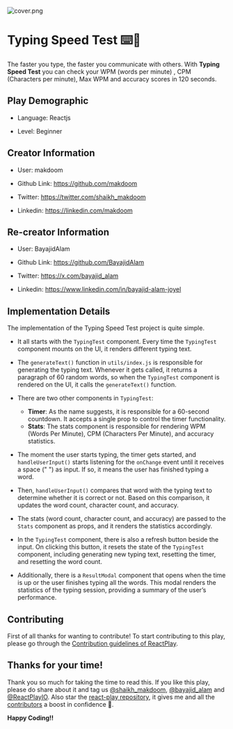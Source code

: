 ![cover.png](https://i.postimg.cc/zBR89Ft1/cover.png)

# Typing Speed Test ⌨️🚀

The faster you type, the faster you communicate with others. With **Typing Speed Test** you can check your WPM (words per minute) , CPM (Characters per minute), Max WPM and accuracy scores in 120 seconds.

## Play Demographic

- Language: Reactjs

- Level: Beginner

## Creator Information

- User: makdoom

- Github Link: https://github.com/makdoom

- Twitter: https://twitter.com/shaikh_makdoom

- Linkedin: https://linkedin.com/makdoom

## Re-creator Information

- User: BayajidAlam

- Github Link: https://github.com/BayajidAlam

- Twitter: https://x.com/bayajid_alam

- Linkedin: https://www.linkedin.com/in/bayajid-alam-joyel

## Implementation Details

The implementation of the Typing Speed Test project is quite simple.

- It all starts with the `TypingTest` component. Every time the `TypingTest` component mounts on the UI, it renders different typing text.

- The `generateText()` function in `utils/index.js` is responsible for generating the typing text. Whenever it gets called, it returns a paragraph of 60 random words, so when the `TypingTest` component is rendered on the UI, it calls the `generateText()` function.

- There are two other components in `TypingTest`:

  - **Timer**: As the name suggests, it is responsible for a 60-second countdown. It accepts a single prop to control the timer functionality.
  - **Stats**: The stats component is responsible for rendering WPM (Words Per Minute), CPM (Characters Per Minute), and accuracy statistics.

- The moment the user starts typing, the timer gets started, and `handleUserInput()` starts listening for the `onChange` event until it receives a space (" ") as input. If so, it means the user has finished typing a word.

- Then, `handleUserInput()` compares that word with the typing text to determine whether it is correct or not. Based on this comparison, it updates the word count, character count, and accuracy.

- The stats (word count, character count, and accuracy) are passed to the `Stats` component as props, and it renders the statistics accordingly.

- In the `TypingTest` component, there is also a refresh button beside the input. On clicking this button, it resets the state of the `TypingTest` component, including generating new typing text, resetting the timer, and resetting the word count.

- Additionally, there is a `ResultModal` component that opens when the time is up or the user finishes typing all the words. This modal renders the statistics of the typing session, providing a summary of the user’s performance.

## Contributing

First of all thanks for wanting to contribute! To start contributing to this play, please go through the [Contribution guidelines of ReactPlay](https://github.com/reactplay/react-play/blob/main/CONTRIBUTING.md).

## Thanks for your time!

Thank you so much for taking the time to read this. If you like this play, please do share about it and tag us [@shaikh_makdoom](https://twitter.com/shaikh_makdoom), [@bayajid_alam](https://x.com/bayajid_alam) and [@ReactPlayIO](https://twitter.com/ReactPlayIO). Also star the [react-play repository](https://github.com/reactplay/react-play), it gives me and all the [contributors](https://github.com/reactplay/react-play#contributors-) a boost in confidence 🤩.

**Happy Coding!!**
